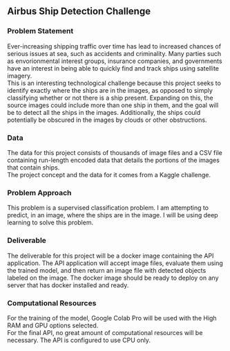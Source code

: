 <h2>Airbus Ship Detection Challenge</h2>

<h3>Problem Statement</h3>
Ever-increasing shipping traffic over time has lead to increased chances of serious issues at sea, such as accidents and criminality.  Many parties such as envorionmental interest groups, insurance companies, and governments have an interest in being able to quickly find and track ships using satellite imagery.
<br />
This is an interesting technological challenge because this project seeks to identify exactly where the ships are in the images, as opposed to simply classifying whether or not there is a ship present.  Expanding on this, the source images could include more than one ship in them, and the goal will be to detect all the ships in the images.  Additionally, the ships could potentially be obscured in the images by clouds or other obstructions.

<h3>Data</h3>
The data for this project consists of thousands of image files and a CSV file containing run-length encoded data that details the portions of the images that contain ships.
<br />
The project concept and the data for it comes from a Kaggle challenge.

<h3>Problem Approach</h3>
This problem is a supervised classification problem.  I am attempting to predict, in an image, where the ships are in the image.  I will be using deep learning to solve this problem.

<h3>Deliverable</h3>
The deliverable for this project will be a docker image containing the API application.  The API application will accept image files, evaluate them using the trained model, and then return an image file with detected objects labeled on the image.  The docker image should be ready to deploy on any server that has docker installed and ready.

<h3>Computational Resources</h3>
For the training of the model, Google Colab Pro will be used with the High RAM and GPU options selected.
<br />
For the final API, no great amount of computational resources will be necessary.  The API is configured to use CPU only.
